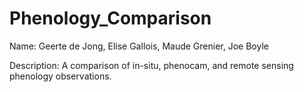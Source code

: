 # Phenology_Comparison

Name: Geerte de Jong, Elise Gallois, Maude Grenier, Joe Boyle

Description: A comparison of in-situ, phenocam, and remote sensing phenology observations. 
